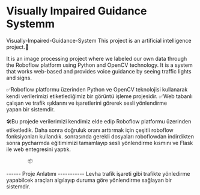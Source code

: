 #  Visually Impaired Guidance Systemm
 Visually-Impaired-Guidance-System
This project is an artificial intelligence project.🚀

It is an image processing project where we labeled our own data through the Roboflow platform using Python and OpenCV technology.
It is a system that works web-based and provides voice guidance by seeing traffic lights and signs.

✅Roboflow platformu üzerinden Python ve OpenCV teknolojisi kullanarak kendi verilerimizi etiketlediğimiz bir görüntü işleme projesidir. 
✅Web tabanlı çalışan ve trafik ışıklarını ve işaretlerini görerek sesli yönlendirme yapan bir sistemdir.

🛠️Bu projede verilerimizi kendimiz elde edip Roboflow platformu üzerinden etiketledik. Daha sonra doğruluk oranı arttırmak için çeşitli roboflow fonksiyonları kullandık.
sonrasında gerekli dosyaları roboflowdan indirdikten sonra pycharmda eğitimimizi tamamlayıp sesli yönlendirme kısmını ve Flask ile web entegresini yaptık. 

            📦
------ Proje Anlatımı ----------- 
Levha trafik işareti gibi trafikte yönledirme yapabilcek araçları algılayıp duruma göre yönlendirme sağlayan bir sistemdir. 
